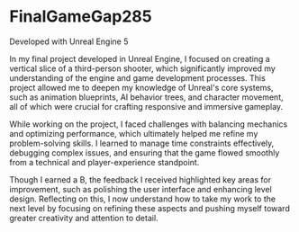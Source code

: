 # FinalGameGap285

Developed with Unreal Engine 5

In my final project developed in Unreal Engine, I focused on creating a vertical slice of a third-person shooter, which significantly improved my understanding of the engine and game development processes. This project allowed me to deepen my knowledge of Unreal's core systems, such as animation blueprints, AI behavior trees, and character movement, all of which were crucial for crafting responsive and immersive gameplay.

While working on the project, I faced challenges with balancing mechanics and optimizing performance, which ultimately helped me refine my problem-solving skills. I learned to manage time constraints effectively, debugging complex issues, and ensuring that the game flowed smoothly from a technical and player-experience standpoint.

Though I earned a B, the feedback I received highlighted key areas for improvement, such as polishing the user interface and enhancing level design. Reflecting on this, I now understand how to take my work to the next level by focusing on refining these aspects and pushing myself toward greater creativity and attention to detail.
